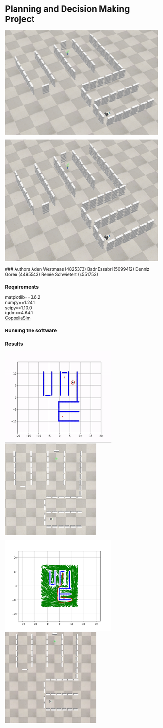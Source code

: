 # Planning and Decision Making Project

 ![Corner view](/Visualisations/scene/corner.png)
<p float="left">
  <img src="/Visualisations/scene/corner.png" height="400" width="auto" />
  
</p>
### Authors
Aden Westmaas (4825373)  
Badr Essabri (5099412)   
Denniz Goren (4495543)   
Renée Schwietert (4551753)  

### Requirements
matplotlib==3.6.2  
numpy==1.24.1  
scipy==1.10.0  
tqdm==4.64.1  
[CoppeliaSim](https://www.coppeliarobotics.com/downloads)  

### Running the software

### Results

<p float="left">
  <img src="/Visualisations/4000/path.gif" height="300" width="350" />
  <img src="/Visualisations/scene/top.png" height="300" width="300"/> 
</p>

<p float="left">
  <img src="/Visualisations/4000/path_4000.png" height="300" width="350" />
  <img src="/Visualisations/4000/simulation.gif" height="300" width="300" /> 
</p>



